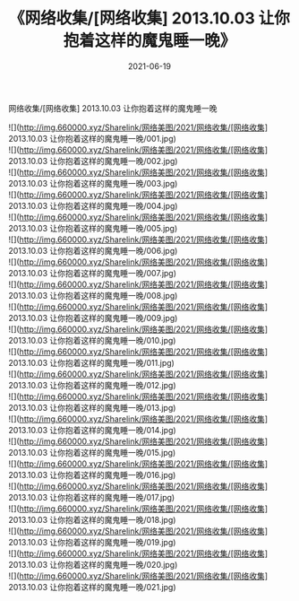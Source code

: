 ﻿---
layout: post
title:  《网络收集/[网络收集] 2013.10.03 让你抱着这样的魔鬼睡一晚》
date:   2021-06-19
img: http://img.660000.xyz/Sharelink/网络美图/2021/网络收集/[网络收集] 2013.10.03 让你抱着这样的魔鬼睡一晚/000.jpg
categories: [美女, 清纯, 唯美]
---

网络收集/[网络收集] 2013.10.03 让你抱着这样的魔鬼睡一晚

 ![](http://img.660000.xyz/Sharelink/网络美图/2021/网络收集/[网络收集] 2013.10.03 让你抱着这样的魔鬼睡一晚/001.jpg) <br>![](http://img.660000.xyz/Sharelink/网络美图/2021/网络收集/[网络收集] 2013.10.03 让你抱着这样的魔鬼睡一晚/002.jpg) <br>![](http://img.660000.xyz/Sharelink/网络美图/2021/网络收集/[网络收集] 2013.10.03 让你抱着这样的魔鬼睡一晚/003.jpg) <br>![](http://img.660000.xyz/Sharelink/网络美图/2021/网络收集/[网络收集] 2013.10.03 让你抱着这样的魔鬼睡一晚/004.jpg) <br>![](http://img.660000.xyz/Sharelink/网络美图/2021/网络收集/[网络收集] 2013.10.03 让你抱着这样的魔鬼睡一晚/005.jpg) <br>![](http://img.660000.xyz/Sharelink/网络美图/2021/网络收集/[网络收集] 2013.10.03 让你抱着这样的魔鬼睡一晚/006.jpg) <br>![](http://img.660000.xyz/Sharelink/网络美图/2021/网络收集/[网络收集] 2013.10.03 让你抱着这样的魔鬼睡一晚/007.jpg) <br>![](http://img.660000.xyz/Sharelink/网络美图/2021/网络收集/[网络收集] 2013.10.03 让你抱着这样的魔鬼睡一晚/008.jpg) <br>![](http://img.660000.xyz/Sharelink/网络美图/2021/网络收集/[网络收集] 2013.10.03 让你抱着这样的魔鬼睡一晚/009.jpg) <br>![](http://img.660000.xyz/Sharelink/网络美图/2021/网络收集/[网络收集] 2013.10.03 让你抱着这样的魔鬼睡一晚/010.jpg) <br>![](http://img.660000.xyz/Sharelink/网络美图/2021/网络收集/[网络收集] 2013.10.03 让你抱着这样的魔鬼睡一晚/011.jpg) <br>![](http://img.660000.xyz/Sharelink/网络美图/2021/网络收集/[网络收集] 2013.10.03 让你抱着这样的魔鬼睡一晚/012.jpg) <br>![](http://img.660000.xyz/Sharelink/网络美图/2021/网络收集/[网络收集] 2013.10.03 让你抱着这样的魔鬼睡一晚/013.jpg) <br>![](http://img.660000.xyz/Sharelink/网络美图/2021/网络收集/[网络收集] 2013.10.03 让你抱着这样的魔鬼睡一晚/014.jpg) <br>![](http://img.660000.xyz/Sharelink/网络美图/2021/网络收集/[网络收集] 2013.10.03 让你抱着这样的魔鬼睡一晚/015.jpg) <br>![](http://img.660000.xyz/Sharelink/网络美图/2021/网络收集/[网络收集] 2013.10.03 让你抱着这样的魔鬼睡一晚/016.jpg) <br>![](http://img.660000.xyz/Sharelink/网络美图/2021/网络收集/[网络收集] 2013.10.03 让你抱着这样的魔鬼睡一晚/017.jpg) <br>![](http://img.660000.xyz/Sharelink/网络美图/2021/网络收集/[网络收集] 2013.10.03 让你抱着这样的魔鬼睡一晚/018.jpg) <br>![](http://img.660000.xyz/Sharelink/网络美图/2021/网络收集/[网络收集] 2013.10.03 让你抱着这样的魔鬼睡一晚/019.jpg) <br>![](http://img.660000.xyz/Sharelink/网络美图/2021/网络收集/[网络收集] 2013.10.03 让你抱着这样的魔鬼睡一晚/020.jpg) <br>![](http://img.660000.xyz/Sharelink/网络美图/2021/网络收集/[网络收集] 2013.10.03 让你抱着这样的魔鬼睡一晚/021.jpg) <br>